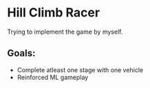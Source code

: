 # Hill Climb Racer

Trying to implement the game by myself.

## Goals:
- Complete atleast one stage with one vehicle
- Reinforced ML gameplay

